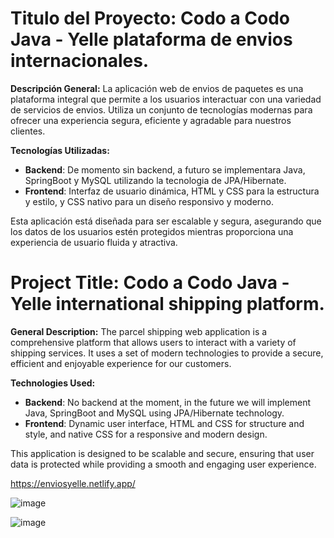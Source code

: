 # Titulo del Proyecto: Codo a Codo Java - Yelle plataforma de envios internacionales.

**Descripción General:**
La aplicación web de envios de paquetes es una plataforma integral que permite a los usuarios interactuar con una variedad de servicios de envios. Utiliza un conjunto de tecnologías modernas para ofrecer una experiencia segura, eficiente y agradable para nuestros clientes.


**Tecnologías Utilizadas:**
- **Backend**: De momento sin backend, a futuro se implementara Java, SpringBoot y MySQL utilizando la tecnologia de JPA/Hibernate.
- **Frontend**: Interfaz de usuario dinámica, HTML y CSS para la estructura y estilo, y CSS nativo para un diseño responsivo y moderno.

Esta aplicación está diseñada para ser escalable y segura, asegurando que los datos de los usuarios estén protegidos mientras proporciona una experiencia de usuario fluida y atractiva.

# Project Title: Codo a Codo Java - Yelle international shipping platform.

**General Description:**
The parcel shipping web application is a comprehensive platform that allows users to interact with a variety of shipping services. It uses a set of modern technologies to provide a secure, efficient and enjoyable experience for our customers.


**Technologies Used:**
- **Backend**: No backend at the moment, in the future we will implement Java, SpringBoot and MySQL using JPA/Hibernate technology.
- **Frontend**: Dynamic user interface, HTML and CSS for structure and style, and native CSS for a responsive and modern design.

This application is designed to be scalable and secure, ensuring that user data is protected while providing a smooth and engaging user experience.

https://enviosyelle.netlify.app/

![image](https://github.com/Thecknt/yelle/assets/105386864/2ddb1cbe-c1e0-4b0e-968b-ac1eec4cf447)

![image](https://github.com/Thecknt/yelle/assets/105386864/4873e4a0-7d23-427a-9ed9-3729ed9a7f20)



